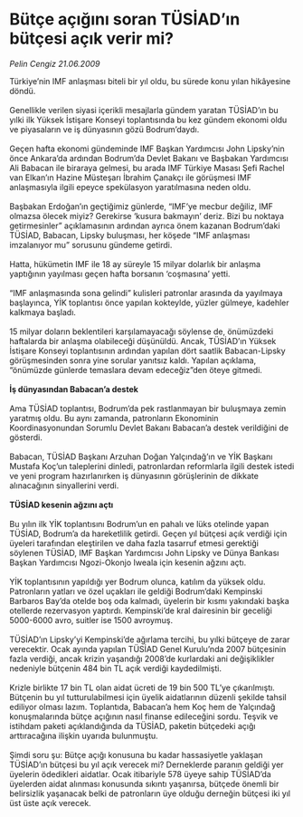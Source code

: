 # Bütçe açığını soran TÜSİAD’ın bütçesi açık verir mi?

*Pelin Cengiz 21.06.2009*

<div class="taraf_structure_2col_1zq">
<div class="margen_n">



 <p>Türkiye’nin IMF anlaşması biteli bir yıl oldu, bu sürede konu yılan hikâyesine döndü. <br/><br/>Genellikle verilen siyasi içerikli mesajlarla gündem yaratan TÜSİAD’ın bu yılki ilk Yüksek İstişare Konseyi toplantısında bu kez gündem ekonomi oldu ve piyasaların ve iş dünyasının gözü Bodrum’daydı. <br/><br/>Geçen hafta ekonomi gündeminde IMF Başkan Yardımcısı John Lipsky’nin önce Ankara’da ardından Bodrum’da Devlet Bakanı ve Başbakan Yardımcısı Ali Babacan ile biraraya gelmesi, bu arada IMF Türkiye Masası Şefi Rachel van Elkan’ın Hazine Müsteşarı İbrahim Çanakçı ile görüşmesi IMF anlaşmasıyla ilgili epeyce spekülasyon yaratılmasına neden oldu. <br/><br/>Başbakan Erdoğan’ın geçtiğimiz günlerde, “IMF’ye mecbur değiliz, IMF olmazsa ölecek miyiz? Gerekirse ‘kusura bakmayın’ deriz. Bizi bu noktaya getirmesinler” açıklamasının ardından ayrıca önem kazanan Bodrum’daki TÜSİAD, Babacan, Lipsky buluşması, her köşede “IMF anlaşması imzalanıyor mu” sorusunu gündeme getirdi. <br/><br/>Hatta, hükümetin IMF ile 18 ay süreyle 15 milyar dolarlık bir anlaşma yaptığının yayılması geçen hafta borsanın ‘coşmasına’ yetti. <br/><br/>“IMF anlaşmasında sona gelindi” kulisleri patronlar arasında da yayılmaya başlayınca, YİK toplantısı önce yapılan kokteylde, yüzler gülmeye, kadehler kalkmaya başladı. <br/><br/>15 milyar doların beklentileri karşılamayacağı söylense de, önümüzdeki haftalarda bir anlaşma olabileceği düşünüldü. Ancak, TÜSİAD’ın Yüksek İstişare Konseyi toplantısının ardından yapılan dört saatlik Babacan-Lipsky görüşmesinden sonra yine sorular yanıtsız kaldı. Yapılan açıklama, “önümüzde günlerde temaslara devam edeceğiz”den öteye gitmedi.<b> <br/><br/>İş dünyasından Babacan’a destek</b> <br/><br/>Ama TÜSİAD toplantısı, Bodrum’da pek rastlanmayan bir buluşmaya zemin yaratmış oldu. Bu aynı zamanda, patronların Ekonominin Koordinasyonundan Sorumlu Devlet Bakanı Babacan’a destek verildiğini de gösterdi. <br/><br/>Babacan, TÜSİAD Başkanı Arzuhan Doğan Yalçındağ’ın ve YİK Başkanı Mustafa Koç’un taleplerini dinledi, patronlardan reformlarla ilgili destek istedi ve yeni program hazırlanırken iş dünyasının görüşlerinin de dikkate alınacağının sinyallerini verdi. <b><br/><br/>TÜSİAD kesenin ağzını açtı</b> <br/><br/>Bu yılın ilk YİK toplantısını Bodrum’un en pahalı ve lüks otelinde yapan TÜSİAD, Bodrum’a da hareketlilik getirdi. Geçen yıl bütçesi açık verdiği için üyeleri tarafından eleştirilen ve daha fazla tasarruf etmesi gerektiği söylenen TÜSİAD, IMF Başkan Yardımcısı John Lipsky ve Dünya Bankası Başkan Yardımcısı Ngozi-Okonjo Iweala için kesenin ağzını açtı. <br/><br/>YİK toplantısının yapıldığı yer Bodrum olunca, katılım da yüksek oldu. Patronların yatları ve özel uçakları ile geldiği Bodrum’daki Kempinski Barbaros Bay’da otelde boş oda kalmadı, üyelerin bir kısmı yakındaki başka otellerde rezervasyon yaptırdı. Kempinski’de kral dairesinin bir geceliği 5000-6000 avro, suitler ise 1500 avroymuş. <br/><br/>TÜSİAD’ın Lipsky’yi Kempinski’de ağırlama tercihi, bu yılki bütçeye de zarar verecektir. Ocak ayında yapılan TÜSİAD Genel Kurulu’nda 2007 bütçesinin fazla verdiği, ancak krizin yaşandığı 2008’de kurlardaki ani değişiklikler nedeniyle bütçenin 484 bin TL açık verdiği kaydedilmişti. <br/><br/>Krizle birlikte 17 bin TL olan aidat ücreti de 19 bin 500 TL’ye çıkarılmıştı. Bütçenin bu yıl tutturulabilmesi için üyelik aidatlarının düzenli şekilde tahsil ediliyor olması lazım. Toplantıda, Babacan’a hem Koç hem de Yalçındağ konuşmalarında bütçe açığının nasıl finanse edileceğini sordu. Teşvik ve istihdam paketi açıklandığında da TÜSİAD, paketin bütçedeki açığı arttıracağına ilişkin uyarıda bulunmuştu. <br/><br/>Şimdi soru şu: Bütçe açığı konusuna bu kadar hassasiyetle yaklaşan TÜSİAD’ın bütçesi bu yıl açık verecek mi? Derneklerde paranın geldiği yer üyelerin ödedikleri aidatlar. Ocak itibariyle 578 üyeye sahip TÜSİAD’da üyelerden aidat alınması konusunda sıkıntı yaşanırsa, bütçede önemli bir belirsizlik yaşanacak belki de patronların üye olduğu derneğin bütçesi iki yıl üst üste açık verecek.</p>
<br/>
<br/>
<br/>



<br/>


<div id="taraf_not">
</div>

</div>


</div>
